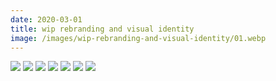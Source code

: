 ```yaml
---
date: 2020-03-01
title: wip rebranding and visual identity
image: /images/wip-rebranding-and-visual-identity/01.webp
---
```


![](/images/wip-rebranding-and-visual-identity/01.webp)
![](/images/wip-rebranding-and-visual-identity/02.webp)
![](/images/wip-rebranding-and-visual-identity/03.webp)
![](/images/wip-rebranding-and-visual-identity/04.webp)
![](/images/wip-rebranding-and-visual-identity/05.webp)
![](/images/wip-rebranding-and-visual-identity/06.webp)
![](/images/wip-rebranding-and-visual-identity/07.webp)
